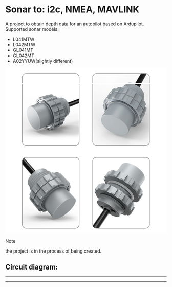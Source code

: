# Sonar to: i2c, NMEA, MAVLINK
A project to obtain depth data for an autopilot based on Ardupilot.
Supported sonar models:
- L041MTW
- L042MTW
- GL041MT
- GL042MT
- A02YYUW(slightly different)


![Screenshot](sonar.png)

> [!NOTE]
> the project is in the process of being created.

##  Circuit diagram:

----------

----------


